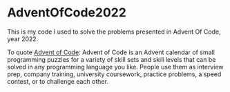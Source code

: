 # AdventOfCode2022
This is my code I used to solve the problems presented in Advent Of Code, year 2022.

To quote [Advent of Code](https://adventofcode.com/2021/about): Advent of Code is an Advent calendar of small programming puzzles for a variety of skill sets and skill levels that can be solved in any programming language you like. People use them as interview prep, company training, university coursework, practice problems, a speed contest, or to challenge each other.
